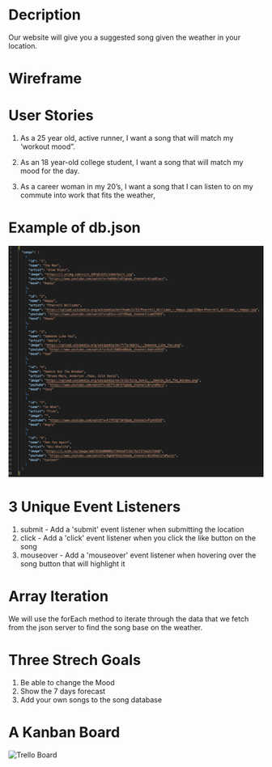 <!-- Headings -->
# Decription
Our website will give you a suggested song given the weather in your location.
# Wireframe

# User Stories
1. As a 25 year old, active runner, I want a song that will match my ‘workout mood”.

2. As an 18 year-old college student, I want a song that will match my mood for the day. 

3. As a career woman in my 20’s, I want a song that I can listen to on my commute into work that fits the weather,

# Example of db.json
![Trello Board](db-son.png)
# 3 Unique Event Listeners
1. submit - Add a 'submit' event listener when submitting the location
2. click - Add a 'click' event listener when you click the like button on the song
3. mouseover - Add a 'mouseover' event listener when hovering over the song button that will highlight it

# Array Iteration
We will use the forEach method to iterate through the data that we fetch from the json server to find the song base on the weather.

# Three Strech Goals
1. Be able to change the Mood
2. Show the 7 days forecast
3. Add your own songs to the song database

# A Kanban Board
![Trello Board](http://url/to/img.png)